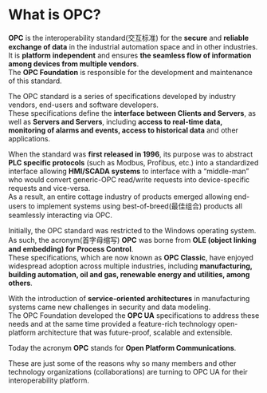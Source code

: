 # What is OPC?

__OPC__ is the interoperability standard(交互标准) for the __secure__ and __reliable__ __exchange of data__ in the industrial automation space and in other industries.  
It is __platform independent__ and ensures __the seamless flow of information among devices from multiple vendors__.  
The __OPC Foundation__ is responsible for the development and maintenance of this standard.

The OPC standard is a series of specifications developed by industry vendors, end-users and software developers.  
These specifications define the __interface between Clients and Servers__, as well as __Servers and Servers__, including __access to real-time data, monitoring of alarms and events, access to historical data__ and other applications.

When the standard was __first released in 1996__, its purpose was to abstract __PLC specific protocols__ (such as Modbus, Profibus, etc.) into a standardized interface allowing __HMI/SCADA systems__ to interface with a “middle-man” who would convert generic-OPC read/write requests into device-specific requests and vice-versa.  
As a result, an entire cottage industry of products emerged allowing end-users to implement systems using best-of-breed(最佳组合) products all seamlessly interacting via OPC.

Initially, the OPC standard was restricted to the Windows operating system.  
As such, the acronym(首字母缩写) __OPC__ was borne from __OLE (object linking and embedding) for Process Control__.  
These specifications, which are now known as __OPC Classic__, have enjoyed widespread adoption across multiple industries, including __manufacturing, building automation, oil and gas, renewable energy and utilities, among others__.

With the introduction of __service-oriented architectures__ in manufacturing systems came new challenges in security and data modeling.  
The OPC Foundation developed the __OPC UA__ specifications to address these needs and at the same time provided a feature-rich technology open-platform architecture that was future-proof, scalable and extensible.

Today the acronym __OPC__ stands for __Open Platform Communications__.

These are just some of the reasons why so many members and other technology organizations (collaborations) are turning to OPC UA for their interoperability platform.

